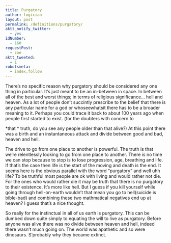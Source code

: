 ```yaml
---
title: Purgatory
author: logician
layout: post
permalink: /definitions/purgatory/
aktt_notify_twitter:
  - yes
idNumber:
  - 160
requestPost:
  - zoe
aktt_tweeted:
  - 1
robotsmeta:
  - index,follow
---
```

There&#8217;s no specific reason why purgatory should be considered any one thing in particular. It&#8217;s just meant to be an in-between in space. In between all of the best and worst things; in terms of religious significance&#8230; hell and heaven. As a lot of people don&#8217;t succintly prescribe to the belief that there is any particular name for a god <!--more-->or whoseewhatsit there has to be a broader meaning to it. Perhaps you could trace it back to about 100 years ago when people first started to exist. (for the doubters with concern to 

*that * truth, do you see any people older than that alive?) At this point there was a birth and an instantaneous attack and divide between good and bad, heaven and hell.

The drive to go from one place to another is powerful. The truth is that we&#8217;re relentlessly looking to go from one place to another. There is no time we can stop because to stop is to lose progression, age, breathing and life. If that&#8217;s the case then life is the start of the moving and death is the end. It seems here is the obvious parallel with the word &#8220;purgatory&#8221; and well uhh life? To be truthful most people are ok with living and would rather not die. For the ones who would rather die it may be truth that there is no purgatory to their existence. It&#8217;s more like hell. But I guess if you kill yourself while going through hell-on-earth wouldn&#8217;t that mean you go to hell(suicide is bible-bad) and combining these two mathmatical negatives end up at heaven? I guess that&#8217;s a nice thought.

So really for the instinctual in all of us earth is purgatory. This can be dumbed down quite simply to equating the will to live as purgatory. Before anyone was alive there was no divide between heaven and hell, indeed there wasn&#8217;t much going on. The world was apathetic and so were dinosaurs. S&#8217;probably why they became extinct.